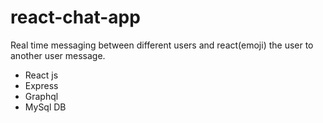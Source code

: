 # react-chat-app
Real time messaging between different users and react(emoji) the user to another user message.
- React js 
- Express
- Graphql
- MySql DB
